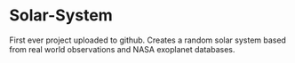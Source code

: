 # Solar-System
First ever project uploaded to github. Creates a random solar system based from real world observations and NASA exoplanet databases.
